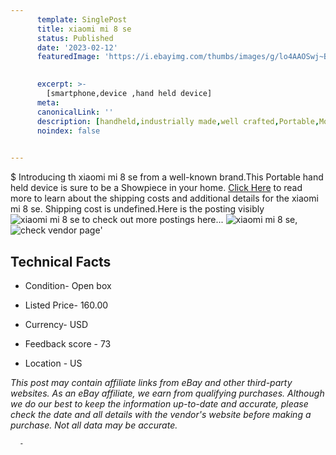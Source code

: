 ```yaml
---
      template: SinglePost
      title: xiaomi mi 8 se
      status: Published
      date: '2023-02-12'
      featuredImage: 'https://i.ebayimg.com/thumbs/images/g/lo4AAOSwj~Bj1PQv/s-l225.jpg'
       

      excerpt: >-
        [smartphone,device ,hand held device]
      meta:
      canonicalLink: ''
      description: [handheld,industrially made,well crafted,Portable,Mobile,Compact,Convenient,Lightweight,Maneuverable,Man-portable,Miniature,Carriable,Hand-held,Light,Holdable,Transportable,Mobile device,Pocket-sized,On-the-go,Wireless,Cordless,Compact size,Convenient size, smartphone,device ,hand held device]
      noindex: false
      

---
```

$
      Introducing th xiaomi mi 8 se from a well-known brand.This Portable hand held device is sure to be a Showpiece in your home. [Click Here](https://www.ebay.com/itm/115703166227?hash=item1af0723513%3Ag%3Alo4AAOSwj%7EBj1PQv&mkevt=1&mkcid=1&mkrid=711-53200-19255-0&campid=%253CePNCampaignId%253E&customid=%253CreferenceId%253E&toolid=10049) to read more to learn about the shipping costs and additional details for the xiaomi mi 8 se. Shipping cost is undefined.Here is the posting visibly ![xiaomi mi 8 se](https://i.ebayimg.com/thumbs/images/g/lo4AAOSwj~Bj1PQv/s-l225.jpg) to check out more postings here... ![xiaomi mi 8 se](https://i.ebayimg.com/images/g/lo4AAOSwj~Bj1PQv/s-l1600.jpg), ![check vendor page](https://origin-galleryplus.ebayimg.com/ws/web/115703166227_2_0_1/225x225.jpg,https://origin-galleryplus.ebayimg.com/ws/web/115703166227_3_0_1/225x225.jpg,https://origin-galleryplus.ebayimg.com/ws/web/115703166227_4_0_1/225x225.jpg)'

      

 ## Technical Facts 



     
      

 - Condition- Open box 


      

 - Listed Price- 160.00 


      

 - Currency- USD 


      

 - Feedback score - 73 


      

 - Location - US 


      
      

 *_This post may contain affiliate links from eBay and other third-party websites. As an eBay affiliate, we earn from qualifying purchases. Although we do our best to keep the information up-to-date and accurate, please check the date and all details with the vendor's website before making a purchase. Not all data may be accurate._*




      -
